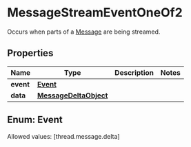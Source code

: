 

# MessageStreamEventOneOf2

Occurs when parts of a [Message](/docs/api-reference/messages/object) are being streamed.

## Properties

Name | Type | Description | Notes
------------ | ------------- | ------------- | -------------
**event** | [**Event**](#Event) |  | 
**data** | [**MessageDeltaObject**](MessageDeltaObject.md) |  | 


## Enum: Event
Allowed values: [thread.message.delta]




